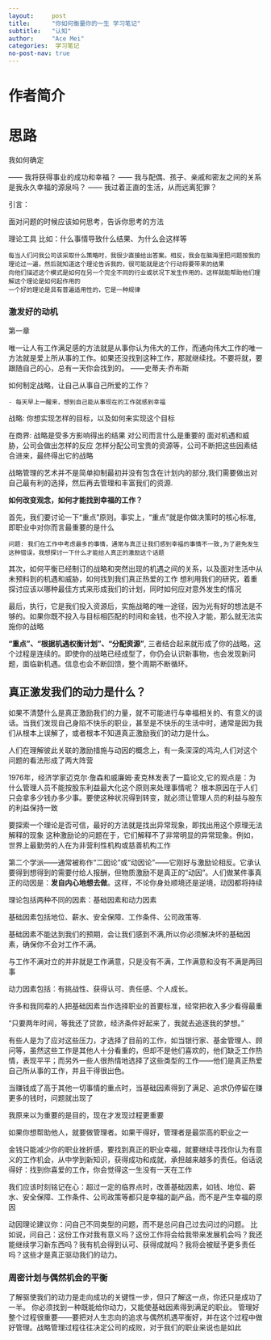 ```yaml
---
layout:     post
title:      "你如何衡量你的一生 学习笔记"
subtitle:   "认知"
author:     "Ace Mei"
categories:  学习笔记
no-post-nav: true
---
```


# 作者简介

# 思路

我如何确定

—— 我将获得事业的成功和幸福？
—— 我与配偶、孩子、亲戚和密友之间的关系是我永久幸福的源泉吗？
—— 我过着正直的生活，从而远离犯罪？

引言：

面对问题的时候应该如何思考，告诉你思考的方法

理论工具
   比如：什么事情导致什么结果、为什么会这样等

    每当人们问我公司该采取什么策略时，我很少直接给出答案。相反，我会在脑海里把问题按我的理论过一遍，然后就知道这个理论告诉我的，很可能就是这个行动将要带来的结果
    向他们描述这个模式是如何在另一个完全不同的行业或状况下发生作用的。这样就能帮助他们理解这个理论是如何起作用的
    一个好的理论是具有普遍适用性的，它是一种规律


### 激发好的动机

第一章

唯一让人有工作满足感的方法就是从事你认为伟大的工作，而通向伟大工作的唯一方法就是爱上所从事的工作。如果还没找到这种工作，那就继续找。不要将就，要跟随自己的心，总有一天你会找到的。
——史蒂夫·乔布斯

如何制定战略，让自己从事自己所爱的工作？
 
    - 每天早上一醒来，想到自己能从事现在的工作就感到幸福

战略: 你想实现怎样的目标，以及如何来实现这个目标

 在商界:
     战略是受多方影响得出的结果
     对公司而言什么是重要的
     面对机遇和威胁，公司会做出怎样的反应
     怎样分配公司宝贵的资源等，公司不断把这些因素结合进来，最终得出它的战略

战略管理的艺术并不是简单抑制最初并没有包含在计划内的部分,我们需要做出对自己最有利的选择，然后再去管理和丰富我们的资源.

**如何改变观念，如何才能找到幸福的工作？**

首先，我们要讨论一下“重点”原则。事实上，“重点”就是你做决策时的核心标准,即职业中对你而言最重要的是什么

    问题: 我们在工作中考虑最多的事情，通常与真正让我们感到幸福的事情不一致,为了避免发生这种错误，我想探讨一下什么才能给人真正的激励这个话题

其次，如何平衡已经制订的战略和突然出现的机遇之间的关系，以及面对生活中从未预料到的机遇和威胁，如何找到我们真正热爱的工作
     想利用我们的研究，着重探讨应该以哪种最佳方式来形成我们的计划，同时如何应对意外发生的情况

最后，执行，它是我们投入资源后，实施战略的唯一途径，因为光有好的想法是不够的。如果你既不投入与目标相匹配的时间和金钱，也不投入才能，那么就无法实施你的战略

**“重点”、“根据机遇权衡计划”、“分配资源”**, 三者结合起来就形成了你的战略，这个过程是连续的。即使你的战略已经成型了，你仍会认识新事物，也会发现新问题，面临新机遇。信息也会不断回馈，整个周期不断循环。



## 真正激发我们的动力是什么？

如果不清楚什么是真正激励我们的力量，就不可能进行与幸福相关的、有意义的谈话。当我们发现自己身陷不快乐的职业，甚至是不快乐的生活中时，通常是因为我们从根本上误解了，或者根本不知道真正激励我们的动力是什么。


人们在理解彼此关联的激励措施与动因的概念上，有一条深深的鸿沟,人们对这个问题的看法形成了两大阵营


1976年，经济学家迈克尔·詹森和威廉姆·麦克林发表了一篇论文,它的观点是：为什么管理人员不能按股东利益最大化这个原则来处理事情呢？
根本原因在于人们只会拿多少钱办多少事。要使这种状况得到转变，就必须让管理人员的利益与股东的利益保持一致

要探索一个理论是否可信，最好的方法就是找出异常现象，即找出用这个原理无法解释的现象
这种激励论的问题在于，它们解释不了非常明显的异常现象。例如，世界上最勤劳的人在为非营利性机构或慈善机构工作

第二个学派——通常被称作“二因论”或“动因论”——它刚好与激励论相反。它承认要得到想得到的需要付给人报酬，但物质激励不是真正的“动因”。人们做某件事真正的动因是：**发自内心地想去做**。这样，不论你身处顺境还是逆境，动因都将持续


理论包括两种不同的因素：基础因素和动力因素

基础因素包括地位、薪水、安全保障、工作条件、公司政策等.

基础因素不能达到我们的预期，会让我们感到不满,所以你必须解决坏的基础因素，确保你不会对工作不满。

与工作不满对立的并非就是工作满意，只是没有不满，工作满意和没有不满是两回事

动力因素包括：有挑战性、获得认可、责任感、个人成长。

许多和我同辈的人把基础因素当作选择职业的首要标准，经常把收入多少看得最重

“只要两年时间，等我还了贷款，经济条件好起来了，我就去追逐我的梦想。”

有些人是为了应对这些压力，才选择了目前的工作，如当银行家、基金管理人、顾问等，虽然这些工作是其他人十分看重的，但却不是他们喜欢的，他们缺乏工作热情，表现平平；而另外一些人很热情地选择了这些类型的工作——他们是真正热爱自己所从事的工作，并且干得很出色。


当赚钱成了高于其他一切事情的重点时，当基础因素得到了满足、追求仍停留在赚更多的钱时，问题就出现了

我原来以为重要的是目的，现在才发现过程更重要



如果你想帮助他人，就要做管理者。如果干得好，管理者是最崇高的职业之一


金钱只能减少你的职业挫折感，要找到真正的职业幸福，就要继续寻找你认为有意义的工作机会，从中学到新知识，获得成功和成就，承担越来越多的责任。俗话说得好：找到你喜爱的工作，你会觉得这一生没有一天在工作

我们应该时刻铭记在心：超过一定的临界点时，改善基础因素，如钱、地位、薪水、安全保障、工作条件、公司政策等都只是幸福的副产品，而不是产生幸福的原因

动因理论建议你：问自己不同类型的问题，而不是总问自己过去问过的问题。
比如说，问自己：这份工作对我有意义吗？这份工作将会给我带来发展机会吗？我还能继续学习新东西吗？我有机会得到认可、获得成就吗？我将会被赋予更多责任吗？这些才是真正驱动我们的动力。




### 周密计划与偶然机会的平衡

了解驱使我们的动力是走向成功的关键性一步，但只了解这一点，你还只是成功了一半。
你必须找到一种既能给你动力，又能使基础因素得到满足的职业。
管理好整个过程很重要——要把对人生志向的追求与偶然机遇平衡好，并在这个过程中做好管理。战略管理过程往往决定公司的成败，对于我们的职业来说也是如此


